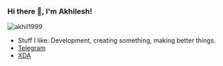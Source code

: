 ### Hi there 👋, I'm Akhilesh!
![akhil1999]()

- Stuff I like: Development, creating something, making better things.
- [Telegram](https://t.me/akhil1999)
- [XDA](https://forum.xda-developers.com/m/akhil99.6985077/)
